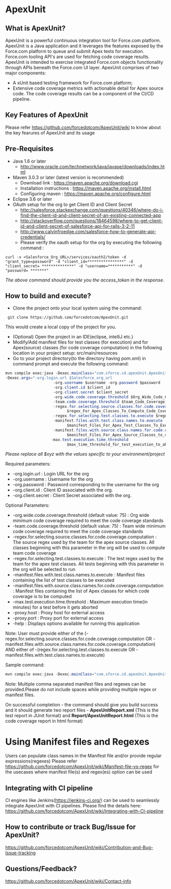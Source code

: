 ApexUnit
========

## What is ApexUnit?
ApexUnit is a powerful continuous integration tool for Force.com platform. ApexUnit is a Java application and it leverages the features exposed by the Force.com platform to queue and submit Apex tests for execution. Force.com tooling API's are used for fetching code coverage results. ApexUnit is intended to exercise integrated Force.com objects functionality through APIs beneath the Force.com UI layer.
ApexUnit comprises of two major components:
- A xUnit based testing framework for Force.com platform; 
- Extensive code coverage metrics with actionable detail for Apex source code. The code coverage results can be a component of the CI/CD pipeline.

## Key Features of ApexUnit
Please refer https://github.com/forcedotcom/ApexUnit/wiki to know about the key fearures of ApexUnit and its usage

## Pre-Requisites
- Java 1.6 or later 
  - http://www.oracle.com/technetwork/java/javase/downloads/index.html 
- Maven 3.0.3 or later (latest version is recommended)
  - Download link : https://maven.apache.org/download.cgi 
  - Installation instructions : https://maven.apache.org/install.html
  - Configuring maven : https://maven.apache.org/configure.html
- Eclipse 3.6 or later
- OAuth setup for the org to get Client ID and Client Secret
  - http://salesforce.stackexchange.com/questions/40346/where-do-i-find-the-client-id-and-client-secret-of-an-existing-connected-app
  - http://stackoverflow.com/questions/18464598/where-to-get-client-id-and-client-secret-of-salesforce-api-for-rails-3-2-11 
  - http://www.calvinfroedge.com/salesforce-how-to-generate-api-credentials/
  - Please verify the oauth setup for the org by executing the following command : 
```shell
curl -v <Salesforce_Org_URL>/services/oauth2/token -d "grant_type=password" -d "client_id=****************" -d "client_secret= **************" -d "username=***********" -d "password= *******"
```
*The above command should provide you the access_token in the response.*
  
## How to build and execute?
- Clone the project onto your local system using the command:
```shell
 git clone https://github.com/forcedotcom/ApexUnit.git 
``` 
This would create a local copy of the project for you.
- (Optional) Open the project in an IDE(eclipse, intelliJ etc.) 
- Modify/Add manifest files for test classes (for execution) and for Apex(source) classes (for code coverage computation) in the following location in your project setup: src/main/resources
- Go to your project directory(to the directory having pom.xml) in command prompt and execute the following command:
```java
mvn compile exec:java -Dexec.mainClass="com.sforce.cd.apexUnit.ApexUnitRunner"
-Dexec.args="-org.login.url $Salesforce_org_url 
                     -org.username $username -org.password $password
                     -org.client.id $client_id 
                     -org.client.secret $client_secret
                     -org.wide.code.coverage.threshold $Org_Wide_Code_Coverage_Percentage_Threshold 
                     -team.code.coverage.threshold $team_Code_Coverage_Percentage_Threshold 
                     -regex.for.selecting.source.classes.for.code.coverage.computation 
                           $regex_For_Apex_Classes_To_Compute_Code_Coverage 
                     -regex.for.selecting.test.classes.to.execute $regex_For_Apex_Test_Classes_To_Execute 
                     -manifest.files.with.test.class.names.to.execute   
                           $manifest_Files_For_Apex_Test_Classes_To_Execute 
                     -manifest.files.with.source.class.names.for.code.coverage.computation 
                           $manifest_Files_For_Apex_Source_Classes_to_compute_code_coverage
                    -max.test.execution.time.threshold 
                           $max_time_threshold_for_test_execution_to_abort"

``` 
*Please replace all $xyz with the values specific to your environment/project*

Required parameters: 
- -org.login.url : Login URL for the org
- -org.username : Username for the org
- -org.password  : Password corresponding to the username for the org
- -org.client.id : Client ID associated with the org. 
- -org.client.secret : Client Secret associated with the org.

Optional Parameters: 
- -org.wide.code.coverage.threshold (default value: 75) : Org wide minimum code coverage required to meet the code coverage standards
- -team.code.coverage.threshold (default value: 75) : Team wide minimum code coverage required to meet the code coverage standards
- -regex.for.selecting.source.classes.for.code.coverage.computation : The source regex used by the team for the apex source classes. All classes beginning with this parameter in the org will be used to compute team code coverage
- -regex.for.selecting.test.classes.to.execute  : The test regex used by the team for the apex test classes. All tests beginning with this parameter in the org will be selected to run
- -manifest.files.with.test.class.names.to.execute : Manifest files containing the list of test classes to be executed
- -manifest.files.with.source.class.names.for.code.coverage.computation : Manifest files containing the list of Apex classes for which code coverage is to be computed
- -max.test.execution.time.threshold : Maximum execution time(in minutes) for a test before it gets aborted
- -proxy.host : Proxy host for external access
- -proxy.port : Proxy port for external access
- -help : Displays options available for running this application

Note: User must provide either of the (-regex.for.selecting.source.classes.for.code.coverage.computation OR -manifest.files.with.source.class.names.for.code.coverage.computation) AND either of  -(regex.for.selecting.test.classes.to.execute OR -manifest.files.with.test.class.names.to.execute)

Sample command: 
```java
mvn compile exec:java -Dexec.mainClass="com.sforce.cd.apexUnit.ApexUnitRunner" -Dexec.args=" -org.login.url https://na14.salesforce.com -org.username test****@salesforce.com -org.password ****** -org.wide.code.coverage.threshold 75  -team.code.coverage.threshold 80 -org.client.id ******* -org.client.secret ***** -regex.for.selecting.test.classes.to.execute Sample*Test,Sample*test -regex.for.selecting.source.classes.for.code.coverage.computation Sample,Mobile,Wrapper -manifest.files.with.test.class.names.to.execute ManifestFile.txt -manifest.files.with.source.class.names.for.code.coverage.computation ClassManifestFile.txt -max.test.execution.time.threshold 10"
```
Note: Multiple comma separated manifest files and regexes can be provided.Please do not include spaces while providing multiple regex or manifest files.

On successful completion - the command should give you build success and it should generate two report files - **ApexUnitReport.xml** (This is the test report in JUnit format) and **Report/ApexUnitReport.html** (This is the code coverage report in html format)

# Using Manifest files and Regexes

Users can populate class names in the Manifest file and/or provide regular expressions(regexes) 
Please refer https://github.com/forcedotcom/ApexUnit/wiki/Manifest-file-vs-regex for the usecases where manifest file(s) and regex(es) option can be used

## Integrating with CI pipeline
CI engines like Jenkins(https://jenkins-ci.org/) can be used to seamlessly integrate ApexUnit with CI pipelines.
Please find the details here: https://github.com/forcedotcom/ApexUnit/wiki/Integrating-with-CI-pipeline

## How to contribute or track Bug/Issue for ApexUnit?
https://github.com/forcedotcom/ApexUnit/wiki/Contribution-and-Bug-Issue-tracking

## Questions/Feedback?
https://github.com/forcedotcom/ApexUnit/wiki/Contact-info
